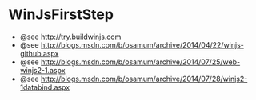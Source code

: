 WinJsFirstStep
==============

* @see http://try.buildwinjs.com 
* @see http://blogs.msdn.com/b/osamum/archive/2014/04/22/winjs-github.aspx
* @see http://blogs.msdn.com/b/osamum/archive/2014/07/25/web-winjs2-1.aspx
* @see http://blogs.msdn.com/b/osamum/archive/2014/07/28/winjs2-1databind.aspx
